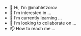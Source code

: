 - 👋 Hi, I’m @mahletzorov
- 👀 I’m interested in ...
- 🌱 I’m currently learning ...
- 💞️ I’m looking to collaborate on ...
- 📫 How to reach me ...

<!---
mahletzorov/mahletzorov is a ✨ special ✨ repository because its `README.md` (this file) appears on your GitHub profile.
You can click the Preview link to take a look at your changes.
--->

